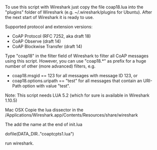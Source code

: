 To use this script with Wireshark just copy the file coap18.lua into the "plugins" folder of Wireshark (e.g. ~/.wireshark/plugins for Ubuntu). After the next start of Wireshark it is ready to use.

Supported protocol and extension versions:

- CoAP Protocol (RFC 7252, aka draft 18)
- CoAP Observe (draft 14)
- CoAP Blockwise Transfer (draft 14)

Type "coap18" in the filter field of Wireshark to filter all CoAP messages using this script. However, you can use "coap18.*" as prefix for a huge number of other (more advanced) filters, e.g.

- coap18.msgid == 123 for all messages with message ID 123, or
- coap18.options.uripath == "test" for all messages that contain an URI-Path option with value "test".
 
Note: This script needs LUA 5.2 (which for sure is available in Wireshark 1.10.5)

Mac OSX
Copie the lua dissector in the /Applications/Wireshark.app/Contents/Resources/share/wireshark

The add the name at the end of init.lua 

dofile(DATA_DIR.."coaptcpts1.lua")

run wireshark.


